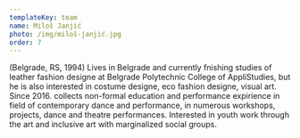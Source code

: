 ```yaml
---
templateKey: team
name: Miloš Janjić
photo: /img/miloš-janjić.jpg
order: 7
---
```

(Belgrade, RS, 1994)
Lives in Belgrade and currently fnishing studies of leather fashion designe at Belgrade Polytechnic College of AppliStudies, but he is also interested in costume designe, eco fashion designe, visual art.
Since 2016. collects non-formal education and performance expirience in field of contemporary dance and performance, in numerous workshops, projects, dance and theatre performances.
Interested in youth work through the art and inclusive art with marginalized social groups.
